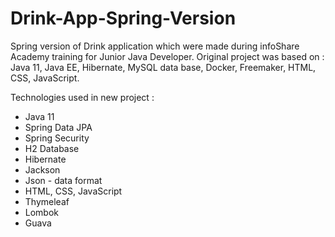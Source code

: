 # Drink-App-Spring-Version

Spring version of Drink application which were made during infoShare Academy training for Junior Java Developer.
Original project was based on : 
Java 11, Java EE, Hibernate, MySQL data base, Docker, Freemaker, HTML, CSS,  JavaScript. 


Technologies used in new project : 
- Java 11 
- Spring Data JPA
- Spring Security
- H2 Database
- Hibernate
- Jackson
- Json - data format
- HTML, CSS, JavaScript
- Thymeleaf
- Lombok
- Guava

